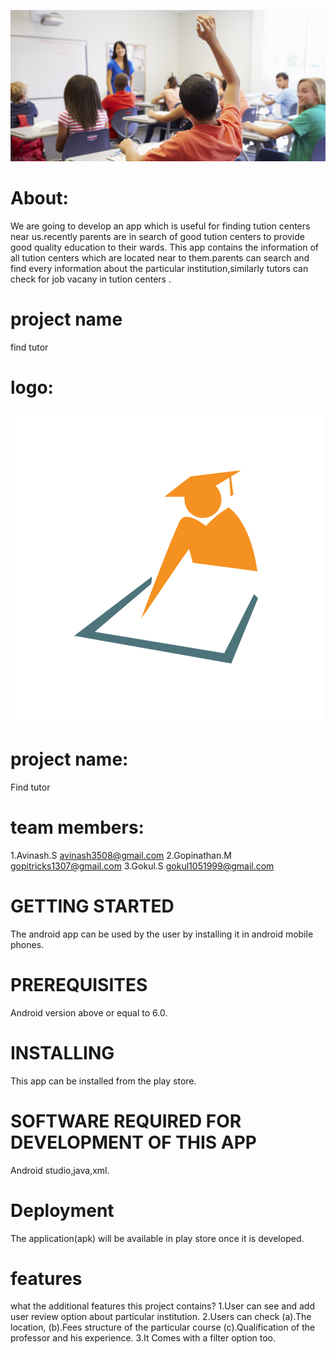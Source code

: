 ![alt text](https://github.com/avinash1373/find-tutor/blob/master/classroom.jpg)
# About:
We are going to develop an app which is useful for finding tution centers near us.recently parents are in search of good  tution centers to provide good quality  education to their wards.
This app contains the information of all tution centers which are located near to them.parents can search and find every information about the particular institution,similarly tutors can check for  job vacany in  tution centers .
# project name
find tutor


# logo:
![alt text](https://github.com/avinash1373/find-tutor/blob/master/716e7f3a783cf9bd42b2aad671c5859b.png)


# project name:
Find tutor

# team members:
1.Avinash.S         avinash3508@gmail.com
2.Gopinathan.M      gopitricks1307@gmail.com
3.Gokul.S           gokul1051999@gmail.com


# GETTING STARTED
The android app can be used by the user by installing it in android mobile phones.


# PREREQUISITES
Android version above or equal to 6.0.


# INSTALLING
This app can be installed from the play store.


# SOFTWARE REQUIRED FOR DEVELOPMENT OF THIS APP
Android studio,java,xml.


# Deployment
The application(apk) will be available in play store once it is developed.


# features
what the additional features this project contains?
1.User can see and add user review option about particular institution.
2.Users can check 
    (a).The location,
    (b).Fees structure of the particular course 
    (c).Qualification of the professor and his experience. 
3.It Comes with a filter option too.

